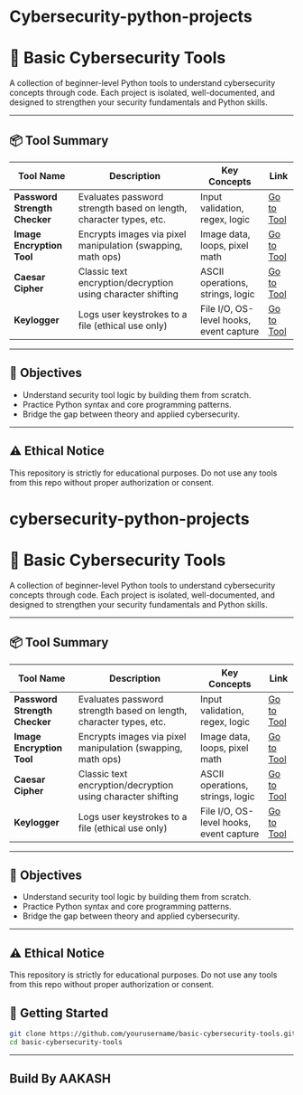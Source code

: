 # Cybersecurity-python-projects

# 🔐 Basic Cybersecurity Tools

A collection of beginner-level Python tools to understand cybersecurity concepts through code. Each project is isolated, well-documented, and designed to strengthen your security fundamentals and Python skills.

---

## 📦 Tool Summary

| Tool Name                  | Description                                                                 | Key Concepts                           | Link                                         |
|---------------------------|-----------------------------------------------------------------------------|----------------------------------------|----------------------------------------------|
| **Password Strength Checker** | Evaluates password strength based on length, character types, etc.         | Input validation, regex, logic         | [Go to Tool](./password_strength_checker/)   |
| **Image Encryption Tool**     | Encrypts images via pixel manipulation (swapping, math ops)               | Image data, loops, pixel math          | [Go to Tool](./image_encryption_tool/)       |
| **Caesar Cipher**             | Classic text encryption/decryption using character shifting               | ASCII operations, strings, logic       | [Go to Tool](./caesar_cipher/)               |
| **Keylogger**                 | Logs user keystrokes to a file (ethical use only)                         | File I/O, OS-level hooks, event capture| [Go to Tool](./keylogger/)                   |

---

## 🎯 Objectives

- Understand security tool logic by building them from scratch.
- Practice Python syntax and core programming patterns.
- Bridge the gap between theory and applied cybersecurity.

---
##  ⚠️ Ethical Notice
This repository is strictly for educational purposes. Do not use any tools from this repo without proper authorization or consent.


# cybersecurity-python-projects

# 🔐 Basic Cybersecurity Tools

A collection of beginner-level Python tools to understand cybersecurity concepts through code. Each project is isolated, well-documented, and designed to strengthen your security fundamentals and Python skills.

---

## 📦 Tool Summary

| Tool Name                  | Description                                                                 | Key Concepts                           | Link                                         |
|---------------------------|-----------------------------------------------------------------------------|----------------------------------------|----------------------------------------------|
| **Password Strength Checker** | Evaluates password strength based on length, character types, etc.         | Input validation, regex, logic         | [Go to Tool](./password_strength_checker/)   |
| **Image Encryption Tool**     | Encrypts images via pixel manipulation (swapping, math ops)               | Image data, loops, pixel math          | [Go to Tool](./image_encryption_tool/)       |
| **Caesar Cipher**             | Classic text encryption/decryption using character shifting               | ASCII operations, strings, logic       | [Go to Tool](./caesar_cipher/)               |
| **Keylogger**                 | Logs user keystrokes to a file (ethical use only)                         | File I/O, OS-level hooks, event capture| [Go to Tool](./keylogger/)                   |

---

## 🎯 Objectives

- Understand security tool logic by building them from scratch.
- Practice Python syntax and core programming patterns.
- Bridge the gap between theory and applied cybersecurity.

---
##  ⚠️ Ethical Notice
This repository is strictly for educational purposes. Do not use any tools from this repo without proper authorization or consent.


## 🚀 Getting Started

```bash
git clone https://github.com/yourusername/basic-cybersecurity-tools.git
cd basic-cybersecurity-tools
```

---

## Build By AAKASH

